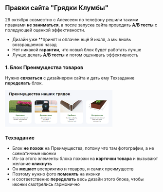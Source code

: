 ## Правки сайта "Грядки Клумбы"

29 октября совместно с Алексеем по телефону решили такими правками **не заниматься**, а после запуска сайта проводить **А/В тесты** с поледующей оценкой эффективности.

- Дизайн уже **принят и оплачен ещё 9 июля, а мы вновь возвращаемся назад
- Нет никакой **гарантии**, что новый блок будет работать лучше
- Лучше делать **А/В тесты** и потом оценивать эффективность

### 1. Блок Преимущества товаров

Нужно **связаться** с дизайнером сайта и дать ему Техзадание **переделать** блок.

<img width="70%" src="img/benefits-product.png" alt="">

### Техзадание

- Блок **не похож** на Преимущества, потому что там фотографии, а не схематичные иконки
- Из-за этого элементы блока похожи на **карточки товара** и вызывают желание **кликнуть**
- Он **мешает** восприятию и товаров, и самих преимуществ
- Поэтому нужно фото **поменять** на иконки
- и соответственно **переделать** весь дизайн этого блока, чтобы иконки смотрелись гармонично
